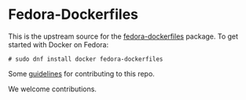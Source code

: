 Fedora-Dockerfiles
==================

This is the upstream source for the [fedora-dockerfiles](http://koji.fedoraproject.org/koji/packageinfo?packageID=18023) package.  To get started with Docker on Fedora:

```
# sudo dnf install docker fedora-dockerfiles
```

Some [guidelines](https://github.com/fedora-cloud/Fedora-Dockerfiles/wiki/Guidelines-for-Creating-Dockerfiles) for contributing to this repo.

We welcome contributions.
